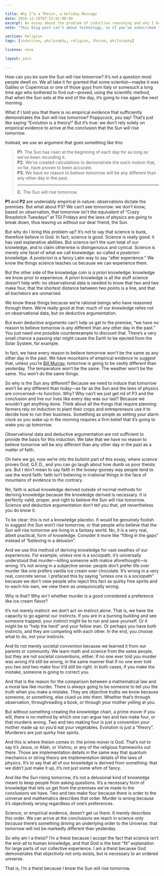 ```yaml
---

title: Why I’m a Theist, a Holiday Message
date: 2010-12-20T07:53:01-08:00
excerpt: An essay about the problem of inductive reasoning and why I believe in God.
note: "This blog post isn’t about technology, so if you’ve subscribed to my posts or follow me because of my technology-related stuff, I wouldn’t be offended if you skipped over this post. The title is inspired by an op-ed in the Wall Street Journal titled, “[A holiday message from Ricky Gervais: Why I’m An Atheist](http://blogs.wsj.com/speakeasy/2010/12/19/a-holiday-message-from-ricky-gervais-why-im-an-atheist/)”."

section: Religion
tags: [induction, philosophy, religion, theism, philosophy]

license: none

layout: post

---
```


How can you be sure the Sun will rise tomorrow? It’s not a question most people dwell on. We all take it for granted that some scientist—maybe it was Galileo or Copernicus or one of those guys from Italy or somesuch a long time ago who bothered to find out—proved, using the scientific method, that when the Sun sets at the end of the day, it’s going to rise again the next morning.

What if I told you that there is no empirical evidence that sufficiently demonstrates the Sun will rise tomorrow? Poppycock, you say! That’s just like saying “Evolution is a theory!” But it’s true: we don’t rely solely on empirical evidence to arrive at the conclusion that the Sun will rise tomorrow.

Instead, we use an argument that goes something like this:

> **P1.** The Sun has risen at the beginning of each day for as long as we’ve been recording it.  
> **P2.** We’ve created calculations to demonstrate the sun’s motion that, so far, have proven to been accurate.  
> **P3.** We have no reason to believe tomorrow will be any different than any other day in the past.
>
> ---
>
> **C.** The Sun will rise tomorrow.

**P1** and **P2** are undeniably empirical in nature: observations dictate the premises. But what about P3? We can’t see tomorrow: we don’t know, based on observation, that tomorrow isn’t the equivalent of “Crazy Breadstick Tuesdays” at TGI Fridays and the laws of physics are going to break down, thus leaving us without our dear friend, the Sun.

But why do I bring this problem up? It’s not to say that science is bunk, therefore believe in God. In fact, science is good. Science is really good: it has vast explanative abilities. But science isn’t the sum total of our knowledge, and to claim otherwise is disingenuous and cynical. Science is merely one facet of what we call knowledge: so-called *a posteriori* knowledge. *A posteriori* is a fancy Latin way to say “after experience.” We know the things science teaches us because we can experience them.

But the other side of the knowledge coin is *a priori* knowledge: knowledge we know prior to experience. *A priori* knowledge is all the stuff science doesn’t help with: no observational data is needed to know that two and two make four, that the shortest distance between two points is a line, and that all bachelors are unmarried.

We know these things because we’re rational beings who have reasoned through them. We’re really good at that: much of our knowledge relies not on observational data, but on deductive argumentation.

But even deductive arguments can’t help us get to the premise, “we have no reason to believe tomorrow is any different than any other day in the past.” You just need one possible counterexample to discount that. There’s a very small chance a passing star might cause the Earth to be ejected from the Solar System, for example.

In fact, we have every reason to believe tomorrow *won’t* be the same as any other day in the past. We have mountains of empirical evidence to suggest that, unless you’re [Bill Murray][1], tomorrow is going to be vastly different than yesterday. The temperature won’t be the same. The weather won’t be the same. You won’t do the same things.

So why is the Sun any different? Because we need to induce that tomorrow won’t be any different than today—as far as the Sun and the laws of physics are
concerned—to function. Why? Why can’t we just get rid of P3 and the conclusion and live our lives like every day was our last? Because we wouldn’t get anything done. Think about all the things that require planning: farmers rely on induction to plant their crops and entrepreneurs use it to decide how to run their business. Something as simple as setting your alarm clock so you wake up in the morning requires a firm belief that it’s going to wake you up tomorrow.

Observational data and deductive argumentation are not sufficient to provide the basis for this induction. We take that we have no reason to believe tomorrow will be any different than any other day in the past as a matter of faith.

Oh here we go, now we’re into the bullshit part of this essay, where science proves God, Q.E.D., and you can go laugh about how dumb us poor theists are. But I don’t mean to say faith in the loosey-goosey way people tend to use the word faith: faith isn’t believing in irrational things in the face of mountains of evidence to the contrary.

No, faith is actual knowledge derived outside of normal methods for deriving knowledge because the knowledge derived is necessary. It is perfectly valid, proper, and right to believe the Sun will rise tomorrow. Science and deductive argumentation don’t tell you that, yet nevertheless you do *know* it.

To be clear: this is not a knowledge placebo. It would be genuinely foolish to suggest the Sun won’t rise tomorrow, or that people who believe that the Sun will rise tomorrow are living in a fantasy world. No, it is a very real, albeit practical, form of knowledge. Consider it more like “filling in the gaps” instead of “believing in a delusion”.

And we use this method of deriving knowledge for vast swathes of our experiences. For example, unless one is a sociopath, it’s universally understood that murder—killing someone with malice aforethought—is wrong. It’s not wrong in a subjective sense: people don’t prefer life over murder like one prefers vanilla ice cream over chocolate. It’s wrong in a very real, concrete sense. I prefaced this by saying “unless one is a sociopath” because we don’t view people who reject this fact as quirky free spirits and to-each-his-own, we view them as unequivocally *wrong*.

Why is that? Why *isn’t* whether murder is a good considered a preference like ice cream flavor?

It’s not merely instinct: we don’t act on instinct alone. That is, we have the capacity to go against our instincts. If you are in a burning building and see someone trapped, your instinct might be to run and save yourself. Or it might be to “help the herd” and your fellow man. Or perhaps you have both instincts, and they are competing with each other. In the end, you choose what to do, not your instincts.

And its not merely societal convention because we learned it from our parents or community. We learn math and science from the same people, but they are not societal conventions, either. If no one ever told you murder was wrong it’d still be wrong, in the same manner that if no one ever told you two and two make four it’d still be right. In both cases, if you make the mistake, someone is going to correct you.

And that is the reason for the comparison between a mathematical law and a moral law like murder. There is always going to be someone to tell you the truth when you make a mistake. They are objective truths we know because someone, or something, else clued us into them. Whether that’s through observation, throughreading a book, or through your mother yelling at you.

But without something creating the knowledge chain, a prime mover if you will, there is no method by which one can argue two and two make four, or that murderis wrong. Two and two making four is just a convention your mother made up so you’d eat your vegetables. Evolution is just a “theory”. Murderers are just quirky free spirits.

And this is where theism comes in: the prime mover is God. That’s not to say it’s Jesus, or Allah, or Vishnu, or any of the religious frameworks out there. Those are implementation details in the same way that quantum mechanics or string theory are implementation details of the laws of physics. It’s to say that all of our knowledge is derived from something: that we didn’t just make it up, it’s not just some whim of fancy.

And like the Sun rising tomorrow, it’s not a delusional kind of knowledge meant to keep people from asking questions. It’s a necessary form of knowledge that lets us get from the premises we’ve made to the conclusions we have. Two and two make four because there is order to the universe and mathematics describes that order. Murder is wrong because it’s objectively wrong regardless of one’s preferences.

Science, or empirical evidence, doesn’t get us there. It merely describes this order. We can arrive at the conclusions we reach in science only *because* there’s something driving an underlying order to the Universe: that tomorrow will not be markedly different than yesterday.

So why am I a theist? I’m a theist because I accept the fact that science isn’t the end-all to human knowledge, and that God is the best “fit” explanation for large parts of our collective experience. I am a theist because God demonstrates that objectivity not only exists, but is necessary to an ordered universe.

That is, I’m a theist because I know the Sun will rise tomorrow.

[1]: http://www.imdb.com/title/tt0107048/ "IMDB entry for “Groundhog Day”"
